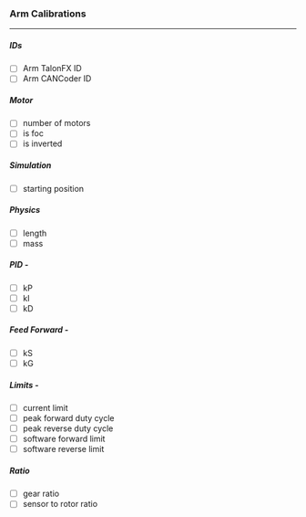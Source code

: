 ### Arm Calibrations

-----------------------------

##### IDs

- [ ] Arm TalonFX ID 
- [ ] Arm CANCoder ID 

##### Motor

- [ ] number of motors
- [ ] is foc
- [ ] is inverted

##### Simulation

- [ ] starting position

##### Physics

- [ ] length   
- [ ] mass

##### PID -

- [ ] kP  
- [ ] kI   
- [ ] kD

##### Feed Forward -

- [ ] kS   
- [ ] kG

##### Limits -

- [ ] current limit
- [ ] peak forward duty cycle   
- [ ] peak reverse duty cycle   
- [ ] software forward limit   
- [ ] software reverse limit

##### Ratio
- [ ] gear ratio
- [ ] sensor to rotor ratio